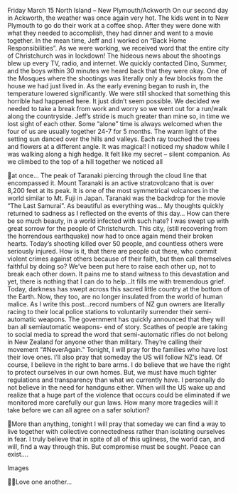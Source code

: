 Friday March 15
North Island – New Plymouth/Ackworth
On our second day in Ackworth, the weather was once again very hot. The
kids went in to New Plymouth to go do their work at a coffee shop. After they
were done with what they needed to accomplish, they had dinner and went
to a movie together. In the mean time, Jeff and I worked on “Back Home
Responsibilities”. As we were working, we received word that the entire city
of Christchurch was in lockdown! The hideous news about the shootings blew
up every TV, radio, and internet. We quickly contacted Dino, Summer, and
the boys within 30 minutes we heard back that they were okay. One of the
Mosques where the shootings was literally only a few blocks from the house
we had just lived in.
As the early evening began to rush in, the temperature lowered significantly.
We were still shocked that something this horrible had happened here. It just
didn’t seem possible. We decided we needed to take a break from work and
worry so we went out for a run/walk along the countryside. Jeff’s stride is
much greater than mine so, in time we lost sight of each other. Some “alone”
time is always welcomed when the four of us are usually together 24-7 for 5
months.
The warm light of the setting sun danced over the hills and valleys. Each ray
touched the trees and flowers at a different angle. It was magical! I noticed
my shadow while I was walking along a high hedge. It felt like my secret –
silent companion. As we climbed to the top of a hill together we noticed all

at once… The peak of Taranaki piercing through the cloud line that
encompassed it.
Mount Taranaki is an active stratovolcano that is over 8,200 feet at its peak.
It is one of the most symmetrical volcanoes in the world similar to Mt. Fuji in
Japan. Taranaki was the backdrop for the movie “The Last Samurai”.
As beautiful as everything was… My thoughts quickly returned to sadness as I
reflected on the events of this day… How can there be so much beauty, in a
world infected with such hate? I was swept up with great sorrow for the
people of Christchurch. This city, (still recovering from the horrendous
earthquake) now had to once again mend their broken hearts. Today’s
shooting killed over 50 people, and countless others were seriously injured.
How is it, that there are people out there, who commit violent crimes against
others because of their faith, but then call themselves faithful by doing so?
We’ve been put here to raise each other up, not to break each other down.
It pains me to stand witness to this devastation and yet, there is nothing that I
can do to help…It fills me with tremendous grief. Today, darkness has swept
across this sacred little country at the bottom of the Earth. Now, they too, are
no longer insulated from the world of human malice.
As I write this post…record numbers of NZ gun owners are literally racing to
their local police stations to voluntarily surrender their semi-automatic
weapons. The government has quickly announced that they will ban all semiautomatic weapons- end of story. Scathes of people are taking to social
media to spread the word that semi-automatic rifles do not belong in New
Zealand for anyone other than military. They’re calling their movement
“#NeverAgain."
Tonight, I will pray for the families who have lost their love ones. I’ll also pray
that someday the US will follow NZ’s lead. Of course, I believe in the right to
bare arms. I do believe that we have the right to protect ourselves in our own
homes. But, we must have much tighter regulations and transparency than
what we currently have. I personally do not believe in the need for handguns
either. When will the US wake up and realize that a huge part of the violence
that occurs could be eliminated if we monitored more carefully our gun laws.
How many more tragedies will it take before we can all agree on a safer
solution?

More than anything, tonight I will pray that someday we can find a way to
live together with collective connectedness rather than isolating ourselves in
fear. I truly believe that in spite of all of this ugliness, the world can, and will,
find a way through this. But compromise must be sought. Peace can exist….

Images

Love one another…

